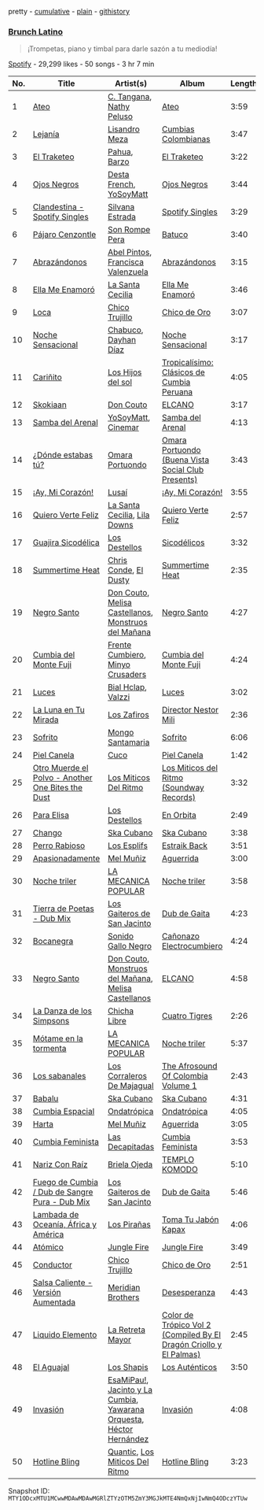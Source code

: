 pretty - [cumulative](/playlists/cumulative/37i9dQZF1DWZufbpO1g3tw.md) - [plain](/playlists/plain/37i9dQZF1DWZufbpO1g3tw) - [githistory](https://github.githistory.xyz/mackorone/spotify-playlist-archive/blob/main/playlists/plain/37i9dQZF1DWZufbpO1g3tw)

### [Brunch Latino](https://open.spotify.com/playlist/37i9dQZF1DWZufbpO1g3tw)

> ¡Trompetas, piano y timbal para darle sazón a tu mediodía!

[Spotify](https://open.spotify.com/user/spotify) - 29,299 likes - 50 songs - 3 hr 7 min

| No. | Title | Artist(s) | Album | Length |
|---|---|---|---|---|
| 1 | [Ateo](https://open.spotify.com/track/5xiAfKzE3mbxYbOkUZPR11) | [C\. Tangana](https://open.spotify.com/artist/5TYxZTjIPqKM8K8NuP9woO), [Nathy Peluso](https://open.spotify.com/artist/3VHAySZQPlfGlNLslzXYpN) | [Ateo](https://open.spotify.com/album/6Re7sviVustR53KeArspwK) | 3:59 |
| 2 | [Lejanía](https://open.spotify.com/track/2OMdozfkfI186zaU7HkSjW) | [Lisandro Meza](https://open.spotify.com/artist/2iewjNvcxTxH8Pyi7S0KF3) | [Cumbias Colombianas](https://open.spotify.com/album/31BoyHYM20tJPUwksf7p0L) | 3:47 |
| 3 | [El Traketeo](https://open.spotify.com/track/68wZUaqJLlzSgDpvtOD5z1) | [Pahua](https://open.spotify.com/artist/4sZh7ibWAOiuDkEStJxHch), [Barzo](https://open.spotify.com/artist/6H7lTzp0q6WGPUJObZz7sO) | [El Traketeo](https://open.spotify.com/album/4agbz0mDBK5O5c5qoAVOsj) | 3:22 |
| 4 | [Ojos Negros](https://open.spotify.com/track/0E34QOEIpfSEvwkWOUi16T) | [Desta French](https://open.spotify.com/artist/0Wqws1yyGkVRdAd7ncSW3W), [YoSoyMatt](https://open.spotify.com/artist/0NYE6CFlP7ElQR6r395gbV) | [Ojos Negros](https://open.spotify.com/album/5SgYNPLjnGFIrV37pV6mZ1) | 3:44 |
| 5 | [Clandestina \- Spotify Singles](https://open.spotify.com/track/2ETi6XTUOuEjObLiRNmO8F) | [Silvana Estrada](https://open.spotify.com/artist/72VywtXEoONiBLNu3ibGI7) | [Spotify Singles](https://open.spotify.com/album/6HqgKz3U8TtxrwikzgEKfJ) | 3:29 |
| 6 | [Pájaro Cenzontle](https://open.spotify.com/track/64nxvGPOjsIeVF99qhcKwn) | [Son Rompe Pera](https://open.spotify.com/artist/0UKHKimjIGeFoS29LxWf4V) | [Batuco](https://open.spotify.com/album/6E3Yb6f93bEEOyAzYwKCIQ) | 3:40 |
| 7 | [Abrazándonos](https://open.spotify.com/track/22eWPYjQKppTSuiWgEhk9w) | [Abel Pintos](https://open.spotify.com/artist/6HTUcOExehqydqa7C3usAa), [Francisca Valenzuela](https://open.spotify.com/artist/2piHiUbXwUNNIvYyIOIUKt) | [Abrazándonos](https://open.spotify.com/album/6GAf2ZKo1SZxJb8WiQSGzf) | 3:15 |
| 8 | [Ella Me Enamoró](https://open.spotify.com/track/122nYSJuwGDvoODZxTAuE5) | [La Santa Cecilia](https://open.spotify.com/artist/2FZrEn80eCoWrrkGXPLF0v) | [Ella Me Enamoró](https://open.spotify.com/album/46M72fEbiyFNH4pvyw5Pxp) | 3:46 |
| 9 | [Loca](https://open.spotify.com/track/2LekureJkYmKUcUTBoHUaX) | [Chico Trujillo](https://open.spotify.com/artist/6Hs8U0JO2nacXFG4kp15Co) | [Chico de Oro](https://open.spotify.com/album/3zqIOlC6FwNKRCE7gUpcmr) | 3:07 |
| 10 | [Noche Sensacional](https://open.spotify.com/track/6L2rOHvZAwPCp2FqYmyvZ5) | [Chabuco](https://open.spotify.com/artist/7iVnPo1i10De0UGQz5eDsl), [Dayhan Díaz](https://open.spotify.com/artist/3L2JdDvaqkXdtw0DTnxLSa) | [Noche Sensacional](https://open.spotify.com/album/7zWTzor9FhwJC513rjjMda) | 3:17 |
| 11 | [Cariñito](https://open.spotify.com/track/2jQj5bsJeOad1YoaPWjJHm) | [Los Hijos del sol](https://open.spotify.com/artist/2eDtYwKCGACUH3hFyaZ7Ah) | [Tropicalísimo: Clásicos de Cumbia Peruana](https://open.spotify.com/album/4y6v6W4BoxN7HjlbxKL6lW) | 4:05 |
| 12 | [Skokiaan](https://open.spotify.com/track/2NtCE2KvwtmIOwmGRB04Hy) | [Don Couto](https://open.spotify.com/artist/75RbJtVQX3xaPgV4GE9FxN) | [ELCANO](https://open.spotify.com/album/6NX6KCQs8KEJIAA207IhAw) | 3:17 |
| 13 | [Samba del Arenal](https://open.spotify.com/track/4etH0m0htL9X8uHEWRIsIx) | [YoSoyMatt](https://open.spotify.com/artist/0NYE6CFlP7ElQR6r395gbV), [Cinemar](https://open.spotify.com/artist/2t96uQP8to5GTqfwPJ9T37) | [Samba del Arenal](https://open.spotify.com/album/6ZCVkOvf6wk9h5KLNs21Fk) | 4:13 |
| 14 | [¿Dónde estabas tú?](https://open.spotify.com/track/3mNKgwNiyOkGPWCo3jV1Ap) | [Omara Portuondo](https://open.spotify.com/artist/1h4iSQAKdvAAm07l6FX6dy) | [Omara Portuondo \(Buena Vista Social Club Presents\)](https://open.spotify.com/album/49I0jh6YTRjT56eqZvR0fs) | 3:43 |
| 15 | [¡Ay, Mi Corazón!](https://open.spotify.com/track/1D8664oUPv5el6VLBkzi7e) | [Lusaí](https://open.spotify.com/artist/07az5xPssRyz3AwWTrISnB) | [¡Ay, Mi Corazón!](https://open.spotify.com/album/3SYeXGtFmXnwVQ10k0fRJ5) | 3:55 |
| 16 | [Quiero Verte Feliz](https://open.spotify.com/track/3iFt4DlU6m4eqIFS7GBc4Y) | [La Santa Cecilia](https://open.spotify.com/artist/2FZrEn80eCoWrrkGXPLF0v), [Lila Downs](https://open.spotify.com/artist/3mXI2gpwWnNO9qbQG3n3EP) | [Quiero Verte Feliz](https://open.spotify.com/album/06aAMIxG5RZzUAZ6KUe4bx) | 2:57 |
| 17 | [Guajira Sicodélica](https://open.spotify.com/track/0oucyVmfZtpU608vpYA1rs) | [Los Destellos](https://open.spotify.com/artist/2xfdrsA1TWrKlaEfQQbbmf) | [Sicodélicos](https://open.spotify.com/album/5UBnoa7wdR6WVRXh4Boj12) | 3:32 |
| 18 | [Summertime Heat](https://open.spotify.com/track/6tH3VW64C62rEUMnUzjKEw) | [Chris Conde](https://open.spotify.com/artist/0iDUILVpAIeb7q4XkRC1ZY), [El Dusty](https://open.spotify.com/artist/746tySZWCr6nqgEjmQyKyB) | [Summertime Heat](https://open.spotify.com/album/0OHvZ2aRrRbecYwk5lyB3L) | 2:35 |
| 19 | [Negro Santo](https://open.spotify.com/track/6OiuCieqfbEMBHQPZo0j3Q) | [Don Couto](https://open.spotify.com/artist/75RbJtVQX3xaPgV4GE9FxN), [Melisa Castellanos](https://open.spotify.com/artist/7IuJScX96WercVvWQZNolC), [Monstruos del Mañana](https://open.spotify.com/artist/7v8VhVh30Z6wcT480oEK7V) | [Negro Santo](https://open.spotify.com/album/7gY74f6iO834wnj0Pf2wZW) | 4:27 |
| 20 | [Cumbia del Monte Fuji](https://open.spotify.com/track/2ErLVOXP9j8ziacqpz5JJr) | [Frente Cumbiero](https://open.spotify.com/artist/7r6KiZDjtZqBWp5jaDgxA6), [Minyo Crusaders](https://open.spotify.com/artist/1zpJ58qKOgKcWge9iaFxHG) | [Cumbia del Monte Fuji](https://open.spotify.com/album/75gyj3yKAFyATEEV2CtWVw) | 4:24 |
| 21 | [Luces](https://open.spotify.com/track/2A7ZbcDSmZEP7pzomG43Sv) | [Bial Hclap](https://open.spotify.com/artist/6f2R15yk7Bem9aU3nyXXo1), [Valzzi](https://open.spotify.com/artist/0IbphE6Bv2bv5nuFHY6bfD) | [Luces](https://open.spotify.com/album/1nyyJVjVHzC8TdX7IoVU0o) | 3:02 |
| 22 | [La Luna en Tu Mirada](https://open.spotify.com/track/6Pn9xvGxfZdg0BvAiQsMmJ) | [Los Zafiros](https://open.spotify.com/artist/20hjMyNIdXmSMFau9ZkmU6) | [Director Nestor Mili](https://open.spotify.com/album/6sdUnDbPFE4Krw4aHHEM3z) | 2:36 |
| 23 | [Sofrito](https://open.spotify.com/track/0FpBO0Pyoh4MZVmNO3zwnc) | [Mongo Santamaria](https://open.spotify.com/artist/2oVwztjpHpJlAvlVVuqVa0) | [Sofrito](https://open.spotify.com/album/6o663c9rSwfKOoLQKs76kS) | 6:06 |
| 24 | [Piel Canela](https://open.spotify.com/track/7qBT9qcbtkLqrfm9LiTNB4) | [Cuco](https://open.spotify.com/artist/2Tglaf8nvDzwSQnpSrjLHP) | [Piel Canela](https://open.spotify.com/album/2sNKWMhg0kOHdPDlvl0w6t) | 1:42 |
| 25 | [Otro Muerde el Polvo \- Another One Bites the Dust](https://open.spotify.com/track/04rjMM4TLlevascCX3GlOM) | [Los Miticos Del Ritmo](https://open.spotify.com/artist/1YR9g05YIIVWq3QsC7Krsu) | [Los Miticos del Ritmo \(Soundway Records\)](https://open.spotify.com/album/1KCmnDxgiX3oej6L6VdM3I) | 3:32 |
| 26 | [Para Elisa](https://open.spotify.com/track/6t6QEaiKAXtVOORoNbGR9O) | [Los Destellos](https://open.spotify.com/artist/2xfdrsA1TWrKlaEfQQbbmf) | [En Orbita](https://open.spotify.com/album/0jzpJgWjBGLxQsGbwKT7TB) | 2:49 |
| 27 | [Chango](https://open.spotify.com/track/41AxtTlR7ir3W9skTWyrOB) | [Ska Cubano](https://open.spotify.com/artist/6lmoqMxughzdlxvQTsUXjF) | [Ska Cubano](https://open.spotify.com/album/2eWZWaeg03fmtSWUoWYQHn) | 3:38 |
| 28 | [Perro Rabioso](https://open.spotify.com/track/1m3rYHSyIcwoeC3bKncV3D) | [Los Esplifs](https://open.spotify.com/artist/5caq5gxBeWAzvz8boqmBdb) | [Estraik Back](https://open.spotify.com/album/5RdZA6wy7EDXvrmAzdlUcY) | 3:51 |
| 29 | [Apasionadamente](https://open.spotify.com/track/22mVIMbschh7l57uvZuKma) | [Mel Muñiz](https://open.spotify.com/artist/05NEGCiyDYaJtcPiagl46Y) | [Aguerrida](https://open.spotify.com/album/45WFleOFs1vRsZ6M3ba1W6) | 3:00 |
| 30 | [Noche triler](https://open.spotify.com/track/5ze6zmZ1sEIIFPSvrNi75n) | [LA MECANICA POPULAR](https://open.spotify.com/artist/5HSs4Esw2LP6dSBsjCL2kK) | [Noche triler](https://open.spotify.com/album/7AGuFiVXeGfR6CyhoWxVId) | 3:58 |
| 31 | [Tierra de Poetas \- Dub Mix](https://open.spotify.com/track/0anwofNiH8XpIv8y8jUDaX) | [Los Gaiteros de San Jacinto](https://open.spotify.com/artist/0nZ1Yf0Njy6v5HNrl4TMbO) | [Dub de Gaita](https://open.spotify.com/album/7aFGsX83VM3UQBtUk3S6Gk) | 4:23 |
| 32 | [Bocanegra](https://open.spotify.com/track/6tz2mMoLyvbpjZglG1WqYp) | [Sonido Gallo Negro](https://open.spotify.com/artist/3lSqMCuyfqugFoibdOCeZo) | [Cañonazo Electrocumbiero](https://open.spotify.com/album/0j4xaPrlXNtLIpC9gUILju) | 4:24 |
| 33 | [Negro Santo](https://open.spotify.com/track/7bxC71HV7HEyhFbpJkLHKk) | [Don Couto](https://open.spotify.com/artist/75RbJtVQX3xaPgV4GE9FxN), [Monstruos del Mañana](https://open.spotify.com/artist/7v8VhVh30Z6wcT480oEK7V), [Melisa Castellanos](https://open.spotify.com/artist/7IuJScX96WercVvWQZNolC) | [ELCANO](https://open.spotify.com/album/6NX6KCQs8KEJIAA207IhAw) | 4:58 |
| 34 | [La Danza de los Simpsons](https://open.spotify.com/track/59WEhlP47JI0naL5ub1c7U) | [Chicha Libre](https://open.spotify.com/artist/1eiodDx0lIftKNviQGG95x) | [Cuatro Tigres](https://open.spotify.com/album/3HdnrOGtv9y40s33FCuXcR) | 2:26 |
| 35 | [Mótame en la tormenta](https://open.spotify.com/track/1xrGp1o6vGDMBV3PHmLNA7) | [LA MECANICA POPULAR](https://open.spotify.com/artist/5HSs4Esw2LP6dSBsjCL2kK) | [Noche triler](https://open.spotify.com/album/7AGuFiVXeGfR6CyhoWxVId) | 5:37 |
| 36 | [Los sabanales](https://open.spotify.com/track/31GD3gDTI7PYt6Dulr1wvh) | [Los Corraleros De Majagual](https://open.spotify.com/artist/4gUlOT8yUtjFDWKlkEpLI4) | [The Afrosound Of Colombia Volume 1](https://open.spotify.com/album/7GuPa60Lh3Wlls5rMGpOJf) | 2:43 |
| 37 | [Babalu](https://open.spotify.com/track/5Rk5sEHwAsroPFOjRBxogp) | [Ska Cubano](https://open.spotify.com/artist/6lmoqMxughzdlxvQTsUXjF) | [Ska Cubano](https://open.spotify.com/album/2eWZWaeg03fmtSWUoWYQHn) | 4:31 |
| 38 | [Cumbia Espacial](https://open.spotify.com/track/7eVJeKvIDJxypSLzzzcBdz) | [Ondatrópica](https://open.spotify.com/artist/00E0xvoM67oRJk8a5iTyEh) | [Ondatrópica](https://open.spotify.com/album/22Q8xEKl3NoUnT8EdJBMb2) | 4:05 |
| 39 | [Harta](https://open.spotify.com/track/1nBAQLlD3WPf939Jlrc2Ku) | [Mel Muñiz](https://open.spotify.com/artist/05NEGCiyDYaJtcPiagl46Y) | [Aguerrida](https://open.spotify.com/album/45WFleOFs1vRsZ6M3ba1W6) | 3:05 |
| 40 | [Cumbia Feminista](https://open.spotify.com/track/7M2mgKUSxmjHumNkwpjN2d) | [Las Decapitadas](https://open.spotify.com/artist/0NEkSiH8k5fTu30jlK2UdQ) | [Cumbia Feminista](https://open.spotify.com/album/51CRWf9nKbj5OWlKLudBuZ) | 3:53 |
| 41 | [Nariz Con Raíz](https://open.spotify.com/track/5ijJhZPMHeDljcpmgC2lLp) | [Briela Ojeda](https://open.spotify.com/artist/1MbehwcqhGMlU79kDBYOxo) | [TEMPLO KOMODO](https://open.spotify.com/album/0ju8Ri6jnaQllxgAnkoPXA) | 5:10 |
| 42 | [Fuego de Cumbia / Dub de Sangre Pura \- Dub Mix](https://open.spotify.com/track/4o5CcQ1vD1Ikr0yeEcb9s6) | [Los Gaiteros de San Jacinto](https://open.spotify.com/artist/0nZ1Yf0Njy6v5HNrl4TMbO) | [Dub de Gaita](https://open.spotify.com/album/7aFGsX83VM3UQBtUk3S6Gk) | 5:46 |
| 43 | [Lambada de Oceanía, África y América](https://open.spotify.com/track/3vo1FajskK841e2gcxHpqB) | [Los Pirañas](https://open.spotify.com/artist/1TWdamQsAiOgB0szQsMSeq) | [Toma Tu Jabón Kapax](https://open.spotify.com/album/7mCtZcUQj34JoY810HGRlO) | 4:06 |
| 44 | [Atómico](https://open.spotify.com/track/704w7nDWknuIV05nSWoXEw) | [Jungle Fire](https://open.spotify.com/artist/4fN32efNcPfJXVJ151noby) | [Jungle Fire](https://open.spotify.com/album/2bproUHkH4ZckvOhxIYoT7) | 3:49 |
| 45 | [Conductor](https://open.spotify.com/track/5DrsyiBfSuIHS015buu06S) | [Chico Trujillo](https://open.spotify.com/artist/6Hs8U0JO2nacXFG4kp15Co) | [Chico de Oro](https://open.spotify.com/album/3zqIOlC6FwNKRCE7gUpcmr) | 2:51 |
| 46 | [Salsa Caliente \- Versión Aumentada](https://open.spotify.com/track/5pUOPXkEVcdrnd61jfLwMf) | [Meridian Brothers](https://open.spotify.com/artist/08Y6RNx87Eolrcq1aLM6ow) | [Desesperanza](https://open.spotify.com/album/41X2H1RsNkjrELghdVKNEV) | 4:43 |
| 47 | [Liquido Elemento](https://open.spotify.com/track/67GqMaPik3GKMcRW1xI1T6) | [La Retreta Mayor](https://open.spotify.com/artist/1BXE8Bsv9QWu1vrgyocOTF) | [Color de Trópico Vol 2 \(Compiled By El Dragón Criollo y El Palmas\)](https://open.spotify.com/album/1HL8rE8xoQy5tC73730bZP) | 2:45 |
| 48 | [El Aguajal](https://open.spotify.com/track/7nOD24bJ7hchHuwVpT9y9z) | [Los Shapis](https://open.spotify.com/artist/3LorjMdYWKEtf3wdNtjM6v) | [Los Auténticos](https://open.spotify.com/album/4sd3JQ7mufYwKdNNtYzc0B) | 3:50 |
| 49 | [Invasión](https://open.spotify.com/track/3s7jL9o8vvhLmw4lV3xMHW) | [EsaMiPau!](https://open.spotify.com/artist/2lmxVMvK3ROVKHvLg23fei), [Jacinto y La Cumbia](https://open.spotify.com/artist/23IL1fbbI60l5k6fWuPk5W), [Yawarana Orquesta](https://open.spotify.com/artist/21QWbz8AInxH5PPteJwmDf), [Héctor Hernández](https://open.spotify.com/artist/2RMGPGcbneXvxE2fweAXja) | [Invasión](https://open.spotify.com/album/0ebWSgyvKLGBKOlf2BsMPI) | 4:08 |
| 50 | [Hotline Bling](https://open.spotify.com/track/7p6CgRGbeR6WyidudAzbsf) | [Quantic](https://open.spotify.com/artist/5ZMwoAjeDtLJ0XRwRTgaK8), [Los Miticos Del Ritmo](https://open.spotify.com/artist/1YR9g05YIIVWq3QsC7Krsu) | [Hotline Bling](https://open.spotify.com/album/1JbW8zIG1gp5vnDV7N5LJN) | 3:23 |

Snapshot ID: `MTY1ODcxMTU1MCwwMDAwMDAwMGRlZTYzOTM5ZmY3MGJkMTE4NmQxNjIwNmQ4ODczYTUw`
